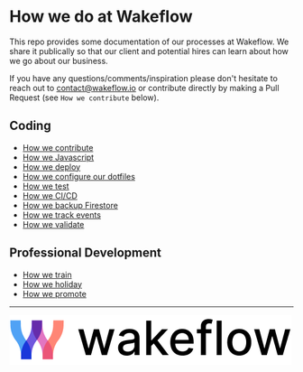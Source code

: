 # How we do at Wakeflow

This repo provides some documentation of our processes at Wakeflow. We share it publically so that our client and potential hires can learn about how we go about our business.

If you have any questions/comments/inspiration please don't hesitate to reach out to contact@wakeflow.io or contribute directly by making a Pull Request (see `How we contribute` below).

## Coding
* [How we contribute](/contributing.md)
* [How we Javascript](/javascript.md)
* [How we deploy](/deploying.md)
* [How we configure our dotfiles](/dotfiles.md)
* [How we test](/testing.md)
* [How we CI/CD](/cicd.md)
* [How we backup Firestore](/firestore_backups.md)
* [How we track events](/event_tracking.md)
* [How we validate](/validation.md)

## Professional Development
* [How we train](/trainingMaterials.md)
* [How we holiday](/holidays.md)
* [How we promote](/progression.md)

---
![Wakeflow](/images/wakeflowlogo.png)